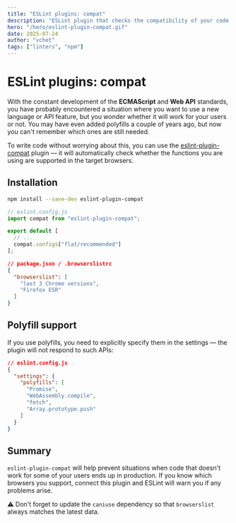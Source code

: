 ```yaml
---
title: "ESLint plugins: compat"
description: "ESLint plugin that checks the compatibility of your code with target browsers. Easy to install, supports polyfills, configurable via browserslist."
hero: "/hero/eslint-plugin-compat.gif"
date: 2025-07-24
author: "vchet"
tags: ["linters", "npm"]
---
```


# ESLint plugins: compat

With the constant development of the **ECMAScript** and **Web API** standards, you have probably encountered a situation where you want to use a new language or API feature, but you wonder whether it will work for your users or not. You may have even added polyfills a couple of years ago, but now you can't remember which ones are still needed.

To write code without worrying about this, you can use the [eslint-plugin-compat](https://www.npmjs.com/package/eslint-plugin-compat) plugin — it will automatically check whether the functions you are using are supported in the target browsers.

## Installation

```bash
npm install --save-dev eslint-plugin-compat
```

```js
// eslint.config.js
import compat from "eslint-plugin-compat";

export default [
  // ...
  compat.configs["flat/recommended"]
];
```

```json
// package.json / .browserslistrc
{
  "browserslist": [
    "last 3 Chrome versions",
    "Firefox ESR"
  ]
}
```

## Polyfill support

If you use polyfills, you need to explicitly specify them in the settings — the plugin will not respond to such APIs:

```json
// eslint.config.js
{
  "settings": {
    "polyfills": [
      "Promise",
      "WebAssembly.compile",
      "fetch",
      "Array.prototype.push"
    ]
  }
}
```

## Summary

`eslint-plugin-compat` will help prevent situations when code that doesn't work for some of your users ends up in production. If you know which browsers you support, connect this plugin and ESLint will warn you if any problems arise.

⚠️ Don't forget to update the `caniuse` dependency so that `browserslist` always matches the latest data.
